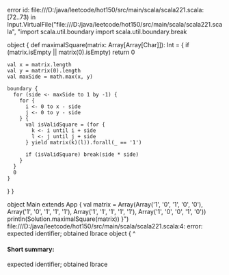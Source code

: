 error id: file:///D:/java/leetcode/hot150/src/main/scala/scala221.scala:[72..73) in Input.VirtualFile("file:///D:/java/leetcode/hot150/src/main/scala/scala221.scala", "import scala.util.boundary
import scala.util.boundary.break

object  {
  def maximalSquare(matrix: Array[Array[Char]]): Int = {
    if (matrix.isEmpty || matrix(0).isEmpty) return 0
    
    val x = matrix.length
    val y = matrix(0).length
    val maxSide = math.max(x, y)
    
    boundary {
      for (side <- maxSide to 1 by -1) {
        for {
          i <- 0 to x - side
          j <- 0 to y - side
        } {
          val isValidSquare = (for {
            k <- i until i + side
            l <- j until j + side
          } yield matrix(k)(l)).forall(_ == '1')
          
          if (isValidSquare) break(side * side)
        }
      }
      0
    }
  }
}

object Main extends App {
  val matrix = Array(Array('1', '0', '1', '0', '0'), Array('1', '0', '1', '1', '1'), Array('1', '1', '1', '1', '1'), Array('1', '0', '0', '1', '0'))
  println(Solution.maximalSquare(matrix))
}")
file:///D:/java/leetcode/hot150/src/main/scala/scala221.scala:4: error: expected identifier; obtained lbrace
object  {
        ^
#### Short summary: 

expected identifier; obtained lbrace